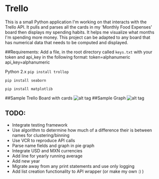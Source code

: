 # Trello
This is a small Python application I'm working on that interacts with the Trello API. It pulls and parses all the cards in my 'Monthly Food Expenses' board then displays my spending habits. It helps me visualize what months I'm spending more money. This project can be adapted to any board that has numerical data that needs to be computed and displayed.



##Requirements:
Add a file, in the root directory called `keys.txt` with your token and api_key in the following format:
token=alphanumeric
api_key=alphanumeric

Python 2.x
`pip install trollop`

`pip install seaborn`

`pip install matplotlib`


##Sample Trello Board with cards
![alt tag](https://raw.githubusercontent.com/211217613/trello-scraper/master/images/trello_screenshot.png)
##Sample Graph
![alt tag](https://raw.githubusercontent.com/211217613/trello-scraper/master/images/graph.png)

## TODO:
- Integrate testing framework
- Use algorithm to determine how much of a difference their is between names for clustering/binning
- Use VCR to reproduce API calls
- Parse name fields and graph in pie graph
- Integrate USD and MXN currencies
- Add line for yearly running average
- Add new year
- Migrate away from any print statements and use only logging
- Add list creation functionality to API wrapper (or make my own :) )
